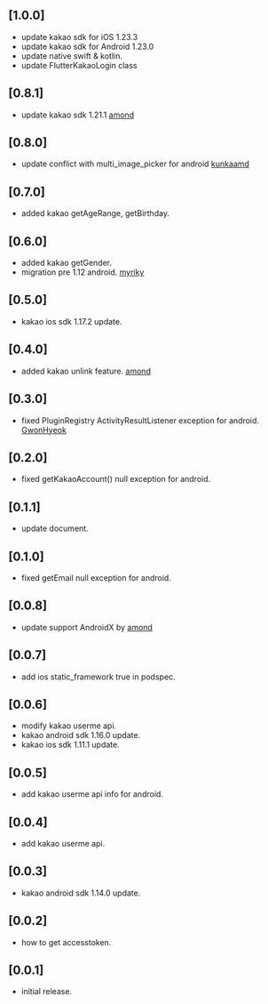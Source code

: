 ## [1.0.0]

- update kakao sdk for iOS 1.23.3
- update kakao sdk for Android 1.23.0
- update native swift & kotlin.
- update FlutterKakaoLogin class

## [0.8.1]

- update kakao sdk 1.21.1 [amond](https://github.com/amondnet)

## [0.8.0]

- update conflict with multi_image_picker for android [kunkaamd](https://github.com/kunkaamd)

## [0.7.0]

- added kakao getAgeRange, getBirthday.

## [0.6.0]

- added kakao getGender.
- migration pre 1.12 android. [myriky](https://github.com/myriky)

## [0.5.0]

- kakao ios sdk 1.17.2 update.

## [0.4.0]

- added kakao unlink feature. [amond](https://github.com/amondnet)

## [0.3.0]

- fixed PluginRegistry ActivityResultListener exception for android. [GwonHyeok](https://github.com/GwonHyeok)

## [0.2.0]

- fixed getKakaoAccount() null exception for android.

## [0.1.1]

- update document.

## [0.1.0]

- fixed getEmail null exception for android.

## [0.0.8]

- update support AndroidX by [amond](https://github.com/amondnet)

## [0.0.7]

- add ios static_framework true in podspec.

## [0.0.6]

- modify kakao userme api.
- kakao android sdk 1.16.0 update.
- kakao ios sdk 1.11.1 update.

## [0.0.5]

- add kakao userme api info for android.

## [0.0.4]

- add kakao userme api.

## [0.0.3]

- kakao android sdk 1.14.0 update.

## [0.0.2]

- how to get accesstoken.

## [0.0.1]

- initial release.
